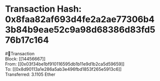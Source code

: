 
Transaction Hash: 0x8faa82af693d4fe2a2ae77306b43b84b9eae52c9a98d68386d83fd576b17c164
====================================================================================
  
#💸Transaction  
Block: [[14456667]]  
From: [[0x03f34be1bf910116595db1b11e9d1b2ca5d59659]]  
To: [[0x8d90113a1e286a5ab3e496fbd1853f265e5913c6]]  
Transferred: 3.1105 Ether